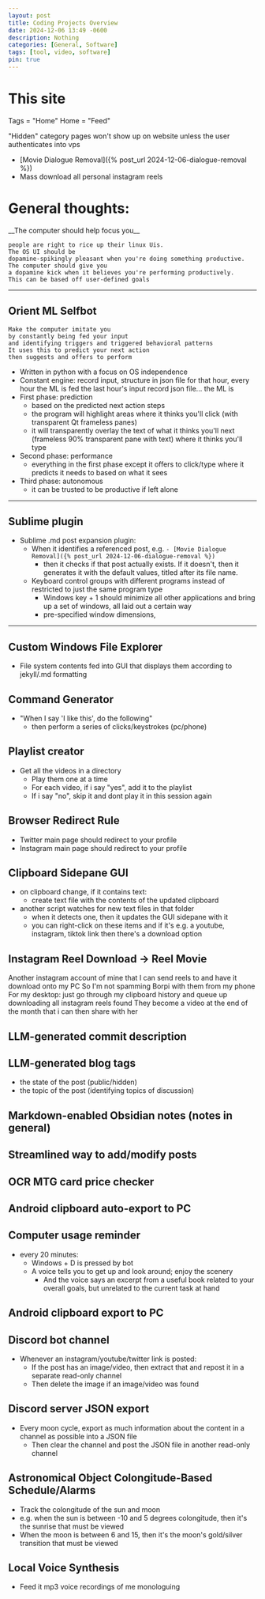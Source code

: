 ```yaml
---
layout: post
title: Coding Projects Overview
date: 2024-12-06 13:49 -0600
description: Nothing
categories: [General, Software]
tags: [tool, video, software]
pin: true
---
```


<h1>This site</h1>
Tags = "Home"
Home = "Feed"

"Hidden" category pages won't show up on website
unless the user authenticates into vps

- [Movie Dialogue Removal]({% post_url 2024-12-06-dialogue-removal %})
- Mass download all personal instagram reels

<h1> General thoughts:</h1>
__The computer should help focus you__

```text
people are right to rice up their linux Uis.
The OS UI should be
dopamine-spikingly pleasant when you're doing something productive.
The computer should give you
a dopamine kick when it believes you're performing productively.
This can be based off user-defined goals
``` 

---

## Orient ML Selfbot
```text
Make the computer imitate you
by constantly being fed your input
and identifying triggers and triggered behavioral patterns
It uses this to predict your next action
then suggests and offers to perform
```
- Written in python with a focus on OS independence
- Constant engine: record input, structure in json file for that hour, every hour the ML is fed the last hour's input record json file... the ML is 
- First phase: prediction
	- based on the predicted next action steps
	- the program will highlight areas where it thinks you'll click (with transparent Qt frameless panes)
	- it will transparently overlay the text of what it thinks you'll next (frameless 90% transparent pane with text) where it thinks you'll type
- Second phase: performance
	- everything in the first phase except it offers to click/type where it predicts it needs to based on what it sees
- Third phase: autonomous
	- it can be trusted to be productive if left alone

---

## Sublime plugin
- Sublime .md post expansion plugin:
	- When it identifies a referenced post, e.g. ``- [Movie Dialogue Removal]({% post_url 2024-12-06-dialogue-removal %})``
		- then it checks if that post actually exists. If it doesn't, then it generates it with the default values, titled after its file name.
	- Keyboard control groups with different programs instead of restricted to just the same program type
		- Windows key + 1 should minimize all other applications and bring up a set of windows, all laid out a certain way
		- pre-specified window dimensions, 

---

## Custom Windows File Explorer
- File system contents fed into GUI that displays them according to jekyll/.md formatting

## Command Generator
- "When I say 'I like this', do the following"
	- then perform a series of clicks/keystrokes (pc/phone)

## Playlist creator
- Get all the videos in a directory
	- Play them one at a time
	- For each video, if i say "yes", add it to the playlist
	- If i say "no", skip it and dont play it in this session again

## Browser Redirect Rule
- Twitter main page should redirect to your profile
- Instagram main page should redirect to your profile

## Clipboard Sidepane GUI
- on clipboard change, if it contains text:
	- create text file with the contents of the updated clipboard
- another script watches for new text files in that folder
	- when it detects one, then it updates the GUI sidepane with it
	- you can right-click on these items and if it's e.g. a youtube, instagram, tiktok link then there's a download option

## Instagram Reel Download -> Reel Movie
Another instagram account of mine that I can send reels to and have it download onto my PC
So I'm not spamming Borpi with them from my phone
For my desktop: just go through my clipboard history and queue up downloading all instagram reels found
They become a video at the end of the month that i can then share with her

## LLM-generated commit description

## LLM-generated blog tags
- the state of the post (public/hidden)
- the topic of the post (identifying topics of discussion)


## Markdown-enabled Obsidian notes (notes in general)

## Streamlined way to add/modify posts

## OCR MTG card price checker

## Android clipboard auto-export to PC

## Computer usage reminder
- every 20 minutes:
	- Windows + D is pressed by bot
	- A voice tells you to get up and look around; enjoy the scenery
		- And the voice says an excerpt from a useful book related to your overall goals, but unrelated to the current task at hand

## Android clipboard export to PC

## Discord bot channel
- Whenever an instagram/youtube/twitter link is posted:
	- If the post has an image/video, then extract that and repost it in a separate read-only channel
	- Then delete the image if an image/video was found

## Discord server JSON export
- Every moon cycle, export as much information about the content in a channel as possible into a JSON file
	- Then clear the channel and post the JSON file in another read-only channel

## Astronomical Object Colongitude-Based Schedule/Alarms
- Track the colongitude of the sun and moon
- e.g. when the sun is between -10 and 5 degrees colongitude, then it's the sunrise that must be viewed
- When the moon is between 6 and 15, then it's the moon's gold/silver transition that must be viewed

## Local Voice Synthesis
- Feed it mp3 voice recordings of me monologuing